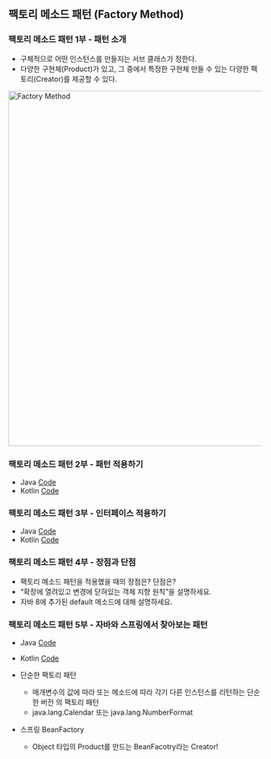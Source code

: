 ## 팩토리 메소드 패턴 (Factory Method)

### 팩토리 메소드 패턴 1부 - 패턴 소개

- 구체적으로 어떤 인스턴스를 만들지는 서브 클래스가 정한다.
- 다양한 구현체(Product)가 있고, 그 중에서 특정한 구현체 만들 수 있는 다양한 팩토리(Creator)를 제공할 수 있다.

<img width="704" alt="Factory Method" src="https://user-images.githubusercontent.com/64997245/185745469-7e18d263-443c-4091-8ddf-9a0198c68074.png">

### 팩토리 메소드 패턴 2부 - 패턴 적용하기

- Java <a href="../../example/src/main/kotlin/com/example/_01_creational_patterns/_02_factory_method/java/_01_before">
  Code</a>
- Kotlin <a href="../../example/src/main/kotlin/com/example/_01_creational_patterns/_02_factory_method/kt/_01_before">
  Code</a>

### 팩토리 메소드 패턴 3부 - 인터페이스 적용하기

- Java <a href="../../example/src/main/kotlin/com/example/_01_creational_patterns/_02_factory_method/java/_02_after">
  Code</a>
- Kotlin <a href="../../example/src/main/kotlin/com/example/_01_creational_patterns/_02_factory_method/kt/_02_after">
  Code</a>

### 팩토리 메소드 패턴 4부 - 장점과 단점

- 팩토리 메소드 패턴을 적용했을 때의 장점은? 단점은?
- “확장에 열려있고 변경에 닫혀있는 객체 지향 원칙”을 설명하세요.
- 자바 8에 추가된 default 메소드에 대해 설명하세요.

### 팩토리 메소드 패턴 5부 - 자바와 스프링에서 찾아보는 패턴

- Java <a href="../../example/src/main/kotlin/com/example/_01_creational_patterns/_02_factory_method/java/_03_java">
  Code</a>
- Kotlin <a href="../../example/src/main/kotlin/com/example/_01_creational_patterns/_02_factory_method/kt/_03_java">
  Code</a>

- 단순한 팩토리 패턴
    - 매개변수의 값에 따라 또는 메소드에 따라 각기 다른 인스턴스를 리턴하는 단순한 버전 의 팩토리 패턴
    - java.lang.Calendar 또는 java.lang.NumberFormat

- 스프링 BeanFactory
    - Object 타입의 Product를 만드는 BeanFacotry라는 Creator!
